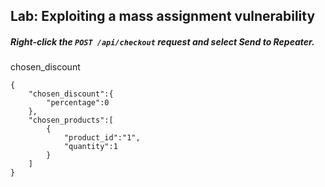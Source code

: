 ## Lab: Exploiting a mass assignment vulnerability

##### Right-click the ``` POST /api/checkout ``` request and select Send to Repeater.

chosen_discount
```
{
    "chosen_discount":{
        "percentage":0
    },
    "chosen_products":[
        {
            "product_id":"1",
            "quantity":1
        }
    ]
}
```


